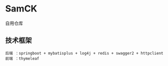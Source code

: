 # SamCK
自用仓库
## 技术框架 <br>
    后端 ：springboot + mybatisplus + log4j + redis + swagger2 + httpclient 
    前端 ：thymeleaf
